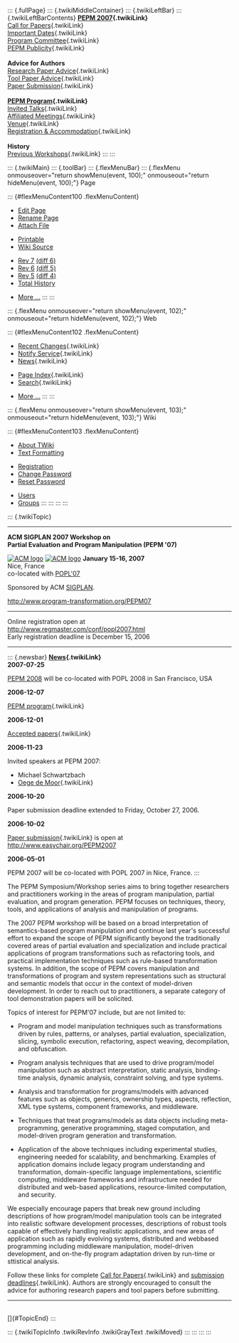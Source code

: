 ::: {.fullPage}
::: {.twikiMiddleContainer}
::: {.twikiLeftBar}
::: {.twikiLeftBarContents}
**[PEPM 2007](WebHome){.twikiLink}**\
[Call for Papers](CallForPapers){.twikiLink}\
[Important Dates](ImportantDates){.twikiLink}\
[Program Committee](ProgramCommittee){.twikiLink}\
[PEPM Publicity](PEPMPublicity){.twikiLink}\
\
**Advice for Authors**\
[Research Paper Advice](ResearchPaperAdvice){.twikiLink}\
[Tool Paper Advice](ToolPaperAdvice){.twikiLink}\
[Paper Submission](PaperSubmission){.twikiLink}\
\
**[PEPM Program](PEPMProgram){.twikiLink}**\
[Invited Talks](InvitedTalks){.twikiLink}\
[Affiliated Meetings](AffiliatedMeetings){.twikiLink}\
[Venue](WorkshopVenue){.twikiLink}\
[Registration & Accommodation](RegistrationAndAccomodation){.twikiLink}\
\
**History**\
[Previous Workshops](PreviousWorkshops){.twikiLink}
:::
:::

::: {.twikiMain}
::: {.toolBar}
::: {.flexMenuBar}
::: {.flexMenu onmouseover="return showMenu(event, 100);" onmouseout="return hideMenu(event, 100);"}
Page

::: {#flexMenuContent100 .flexMenuContent}
-   [Edit
    Page](http://www.program-transformation.org/edit/PEPM07/WebHome?t=1536826171)
-   [Rename
    Page](http://www.program-transformation.org/rename/PEPM07/WebHome)
-   [Attach
    File](http://www.program-transformation.org/attach/PEPM07/WebHome)

<!-- -->

-   [Printable](http://www.program-transformation.org/view/PEPM07/WebHome?skin=print.pattern)
-   [Wiki
    Source](http://www.program-transformation.org/view/PEPM07/WebHome?skin=text&raw=on&contenttype=text/plain)

<!-- -->

-   [Rev
    7](http://www.program-transformation.org/view/PEPM07/WebHome?rev=1.7)
    [(diff 6)](http://www.program-transformation.org/rdiff/PEPM07/WebHome?rev1=1.7&rev2=1.6)
-   [Rev
    6](http://www.program-transformation.org/view/PEPM07/WebHome?rev=1.6)
    [(diff 5)](http://www.program-transformation.org/rdiff/PEPM07/WebHome?rev1=1.6&rev2=1.5)
-   [Rev
    5](http://www.program-transformation.org/view/PEPM07/WebHome?rev=1.5)
    [(diff 4)](http://www.program-transformation.org/rdiff/PEPM07/WebHome?rev1=1.5&rev2=1.4)
-   [Total
    History](http://www.program-transformation.org/rdiff/PEPM07/WebHome)

<!-- -->

-   [More
    \...](http://www.program-transformation.org/oops/PEPM07/WebHome?template=oopsmore&param1=1.7&param2=1.7)
:::
:::

::: {.flexMenu onmouseover="return showMenu(event, 102);" onmouseout="return hideMenu(event, 102);"}
Web

::: {#flexMenuContent102 .flexMenuContent}
-   [Recent Changes](WebChanges){.twikiLink}
-   [Notify Service](WebNotify){.twikiLink}
-   [News](WebNews){.twikiLink}

<!-- -->

-   [Page Index](WebIndex){.twikiLink}
-   [Search](WebSearch){.twikiLink}

<!-- -->

-   [More
    \...](http://www.program-transformation.org/oops/PEPM07/WebHome?template=oopsmore&param1=1.7&param2=1.7)
:::
:::

::: {.flexMenu onmouseover="return showMenu(event, 103);" onmouseout="return hideMenu(event, 103);"}
Wiki

::: {#flexMenuContent103 .flexMenuContent}
-   [About
    TWiki](http://www.program-transformation.org/view/TWiki/WebHome)
-   [Text
    Formatting](http://www.program-transformation.org/view/TWiki/TextFormattingRules)

<!-- -->

-   [Registration](http://www.program-transformation.org/view/TWiki/TWikiRegistration)
-   [Change
    Password](http://www.program-transformation.org/view/TWiki/ChangePassword)
-   [Reset
    Password](http://www.program-transformation.org/view/TWiki/ResetPassword)

<!-- -->

-   [Users](http://www.program-transformation.org/view/Main/TWikiUsers)
-   [Groups](http://www.program-transformation.org/view/Main/TWikiGroups)
:::
:::
:::
:::

::: {.twikiTopic}

------------------------------------------------------------------------

**ACM SIGPLAN 2007 Workshop on\
Partial Evaluation and Program Manipulation (PEPM \'07)**

[![ACM
logo](http://www.cs.uu.nl/~visser/acmlogo.gif)](http://www.acm.org/)
[![ACM
logo](http://www.cs.uu.nl/~visser/acmlogo.gif)](http://www.acm.org/)
**January 15-16, 2007**\
Nice, France\
co-located with [POPL\'07](http://www.cs.ucsd.edu/popl/07/)

Sponsored by ACM [SIGPLAN](http://www.acm.org/sigplan/).

<http://www.program-transformation.org/PEPM07>

------------------------------------------------------------------------

Online registration open at\
<http://www.regmaster.com/conf/popl2007.html>\
Early registration deadline is December 15, 2006

------------------------------------------------------------------------

::: {.newsbar}
**[News](WebNews){.twikiLink}**\
**2007-07-25**

[PEPM 2008](http://www.program-transformation.org/PEPM08) will be
co-located with POPL 2008 in San Francisco, USA

**2006-12-07**

[PEPM program](PEPMProgram){.twikiLink}

**2006-12-01**

[Accepted papers](AcceptedPapers){.twikiLink}

**2006-11-23**

Invited speakers at PEPM 2007:

-   Michael Schwartzbach
-   [Oege de Moor](ObjectOrientedQueriesOverSoftwareSystems){.twikiLink}

**2006-10-20**

Paper submission deadline extended to Friday, October 27, 2006.

**2006-10-02**

[Paper submission](PaperSubmission){.twikiLink} is open at
<http://www.easychair.org/PEPM2007>

**2006-05-01**

PEPM 2007 will be co-located with POPL 2007 in Nice, France.
:::

The PEPM Symposium/Workshop series aims to bring together researchers
and practitioners working in the areas of program manipulation, partial
evaluation, and program generation. PEPM focuses on techniques, theory,
tools, and applications of analysis and manipulation of programs.

The 2007 PEPM workshop will be based on a broad interpretation of
semantics-based program manipulation and continue last year\'s
successful effort to expand the scope of PEPM significantly beyond the
traditionally covered areas of partial evaluation and specialization and
include practical applications of program transformations such as
refactoring tools, and practical implementation techniques such as
rule-based transformation systems. In addition, the scope of PEPM covers
manipulation and transformations of program and system representations
such as structural and semantic models that occur in the context of
model-driven development. In order to reach out to practitioners, a
separate category of tool demonstration papers will be solicited.

Topics of interest for PEPM\'07 include, but are not limited to:

-   Program and model manipulation techniques such as transformations
    driven by rules, patterns, or analyses, partial evaluation,
    specialization, slicing, symbolic execution, refactoring, aspect
    weaving, decompilation, and obfuscation.

<!-- -->

-   Program analysis techniques that are used to drive program/model
    manipulation such as abstract interpretation, static analysis,
    binding-time analysis, dynamic analysis, constraint solving, and
    type systems.

<!-- -->

-   Analysis and transformation for programs/models with advanced
    features such as objects, generics, ownership types, aspects,
    reflection, XML type systems, component frameworks, and middleware.

<!-- -->

-   Techniques that treat programs/models as data objects including
    meta-programming, generative programming, staged computation, and
    model-driven program generation and transformation.

<!-- -->

-   Application of the above techniques including experimental studies,
    engineering needed for scalability, and benchmarking. Examples of
    application domains include legacy program understanding and
    transformation, domain-specific language implementations, scientific
    computing, middleware frameworks and infrastructure needed for
    distributed and web-based applications, resource-limited
    computation, and security.

We especially encourage papers that break new ground including
descriptions of how program/model manipulation tools can be integrated
into realistic software development processes, descriptions of robust
tools capable of effectively handling realistic applications, and new
areas of application such as rapidly evolving systems, distributed and
webbased programming including middleware manipulation, model-driven
development, and on-the-fly program adaptation driven by run-time or
sttistical analysis.

Follow these links for complete [Call for
Papers](CallForPapers){.twikiLink} and [submission
deadlines](ImportantDates){.twikiLink}. Authors are strongly encouraged
to consult the advice for authoring research papers and tool papers
before submitting.

------------------------------------------------------------------------

\
[]{#TopicEnd}
:::

::: {.twikiTopicInfo .twikiRevInfo .twikiGrayText .twikiMoved}
:::
:::
:::
:::
